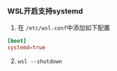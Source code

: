 
### WSL开启支持systemd

1. 在 `/etc/wsl.conf`中添加如下配置
``` conf
[boot]
systemd=true
```
2. `wsl --shutdown`